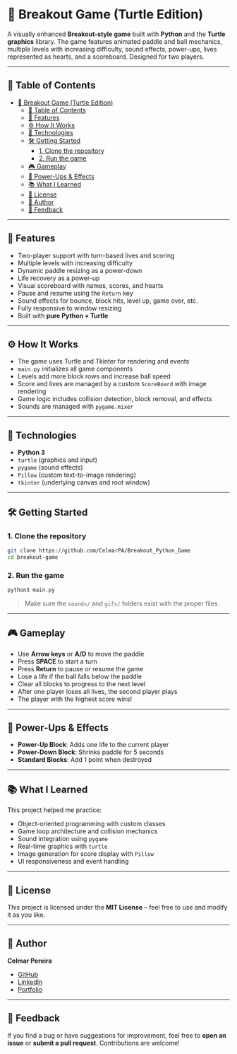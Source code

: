# 🧱 Breakout Game (Turtle Edition)

A visually enhanced **Breakout-style game** built with **Python** and the **Turtle graphics** library. The game features animated paddle and ball mechanics, multiple levels with increasing difficulty, sound effects, power-ups, lives represented as hearts, and a scoreboard. Designed for two players.

---

## 📌 Table of Contents

- [🧱 Breakout Game (Turtle Edition)](#-breakout-game-turtle-edition)
  - [📌 Table of Contents](#-table-of-contents)
  - [🚀 Features](#-features)
  - [⚙️ How It Works](#️-how-it-works)
  - [🧰 Technologies](#-technologies)
  - [🛠️ Getting Started](#️-getting-started)
    - [1. Clone the repository](#1-clone-the-repository)
    - [2. Run the game](#2-run-the-game)
  - [🎮 Gameplay](#-gameplay)
  - [🧪 Power-Ups \& Effects](#-power-ups--effects)
  - [📚 What I Learned](#-what-i-learned)
  - [📄 License](#-license)
  - [👤 Author](#-author)
  - [💬 Feedback](#-feedback)

---

## 🚀 Features

- Two-player support with turn-based lives and scoring
- Multiple levels with increasing difficulty
- Dynamic paddle resizing as a power-down
- Life recovery as a power-up
- Visual scoreboard with names, scores, and hearts
- Pause and resume using the `Return` key
- Sound effects for bounce, block hits, level up, game over, etc.
- Fully responsive to window resizing
- Built with **pure Python + Turtle**

---

## ⚙️ How It Works

- The game uses Turtle and Tkinter for rendering and events
- `main.py` initializes all game components
- Levels add more block rows and increase ball speed
- Score and lives are managed by a custom `ScoreBoard` with image rendering
- Game logic includes collision detection, block removal, and effects
- Sounds are managed with `pygame.mixer`

---

## 🧰 Technologies

- **Python 3**
- `turtle` (graphics and input)
- `pygame` (sound effects)
- `Pillow` (custom text-to-image rendering)
- `tkinter` (underlying canvas and root window)

---

## 🛠️ Getting Started

### 1. Clone the repository

```bash
git clone https://github.com/CelmarPA/Breakout_Python_Game
cd breakout-game
```

### 2. Run the game

```bash
python3 main.py
```

> Make sure the `sounds/` and `gifs/` folders exist with the proper files.

---

## 🎮 Gameplay

- Use **Arrow keys** or **A/D** to move the paddle
- Press **SPACE** to start a turn
- Press **Return** to pause or resume the game
- Lose a life if the ball falls below the paddle
- Clear all blocks to progress to the next level
- After one player loses all lives, the second player plays
- The player with the highest score wins!

---

## 🧪 Power-Ups & Effects

- **Power-Up Block**: Adds one life to the current player
- **Power-Down Block**: Shrinks paddle for 5 seconds
- **Standard Blocks**: Add 1 point when destroyed

---

## 📚 What I Learned

This project helped me practice:

- Object-oriented programming with custom classes
- Game loop architecture and collision mechanics
- Sound integration using `pygame`
- Real-time graphics with `turtle`
- Image generation for score display with `Pillow`
- UI responsiveness and event handling

---

## 📄 License

This project is licensed under the **MIT License** – feel free to use and modify it as you like.

---

## 👤 Author

**Celmar Pereira**

- [GitHub](https://github.com/CelmarPA)
- [LinkedIn](https://linkedin.com/in/celmar-pereira-de-andrade-039830181)
- [Portfolio](https://yourportfolio.com)

---

## 💬 Feedback

If you find a bug or have suggestions for improvement, feel free to **open an issue** or **submit a pull request**. Contributions are welcome!
